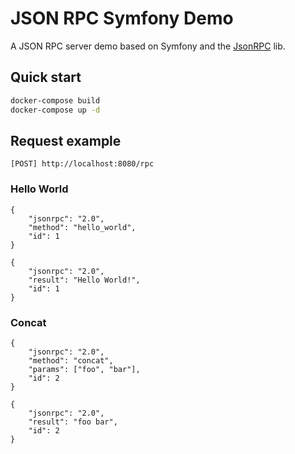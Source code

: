 # JSON RPC Symfony Demo
A JSON RPC server demo based on Symfony and the [JsonRPC](https://github.com/matasarei/JsonRPC) lib.
## Quick start

```bash
docker-compose build
docker-compose up -d
```

## Request example
```
[POST] http://localhost:8080/rpc
```

### Hello World
```
{
    "jsonrpc": "2.0", 
    "method": "hello_world",
    "id": 1
}
```
```
{
    "jsonrpc": "2.0",
    "result": "Hello World!",
    "id": 1
}
```

### Concat
```
{
    "jsonrpc": "2.0", 
    "method": "concat",
    "params": ["foo", "bar"],
    "id": 2
}
```
```
{
    "jsonrpc": "2.0",
    "result": "foo bar",
    "id": 2
}
```
